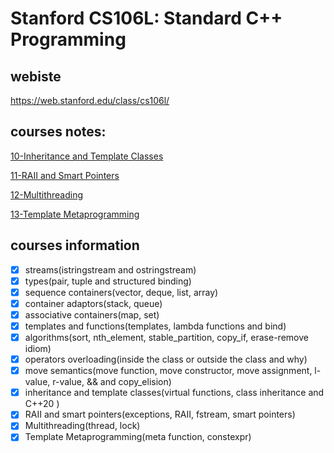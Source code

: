 # Stanford CS106L: Standard C++ Programming

## webiste

https://web.stanford.edu/class/cs106l/

## courses notes:

[10-Inheritance and Template Classes](https://github.com/wang-jiahao/CS106L/blob/master/10-Inheritance%20and%20Template%20Class/README.md)

[11-RAII and Smart Pointers](https://github.com/wang-jiahao/CS106L/blob/master/11-RAII%20and%20Smart%20Pointers/README.md)

[12-Multithreading](https://github.com/wang-jiahao/CS106L/blob/master/12-Multithreading/README.md)

[13-Template Metaprogramming](https://github.com/wang-jiahao/CS106L/blob/master/13-Template%20Metaprogramming/README.md)
## courses information

- [x] streams(istringstream and ostringstream) 
- [x] types(pair, tuple and structured binding)
- [x] sequence containers(vector, deque, list, array)
- [x] container adaptors(stack, queue)
- [x] associative containers(map, set)
- [x] templates and functions(templates, lambda functions and bind)
- [x] algorithms(sort, nth_element, stable_partition, copy_if, erase-remove idiom)
- [x] operators overloading(inside the class or outside the class and why)
- [x] move semantics(move function, move constructor, move assignment, l-value, r-value, && and copy_elision)
- [x] inheritance and template classes(virtual functions, class inheritance and C++20 <concepts>)
- [x] RAII and smart pointers(exceptions, RAII, fstream, smart pointers)
- [x] Multithreading(thread, lock)
- [x] Template Metaprogramming(meta function, constexpr)
